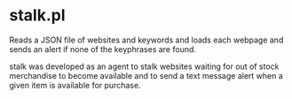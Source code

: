 stalk.pl
========

 Reads a JSON file of websites and keywords and loads each webpage and sends an alert if none of the keyphrases are found.

 stalk was developed as an agent to stalk websites waiting for out of stock merchandise to become available and to send a text message alert when a given item is available for purchase.
